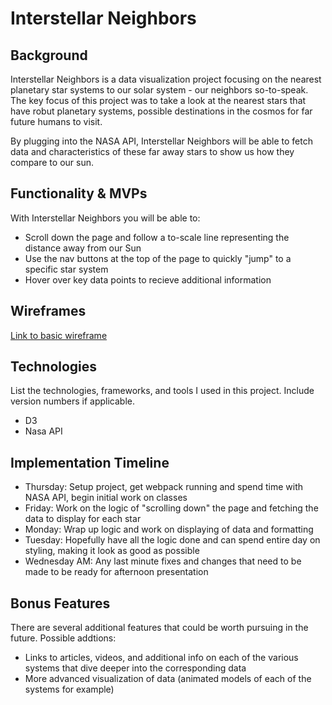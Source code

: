 # Interstellar Neighbors

## Background

Interstellar Neighbors is a data visualization project focusing on the nearest planetary star systems to our solar system - our neighbors so-to-speak. The key focus of this project was to take a look at the nearest stars that have robut planetary systems, possible destinations in the cosmos for far future humans to visit.

By plugging into the NASA API, Interstellar Neighbors will be able to fetch data and characteristics of these far away stars to show us how they compare to our sun.

## Functionality & MVPs

With Interstellar Neighbors you will be able to:

- Scroll down the page and follow a to-scale line representing the distance away from our Sun
- Use the nav buttons at the top of the page to quickly "jump" to a specific star system
- Hover over key data points to recieve additional information

## Wireframes

[Link to basic wireframe](https://wireframe.cc/FImMn0)

## Technologies

List the technologies, frameworks, and tools I used in this project. Include version numbers if applicable.

- D3
- Nasa API

## Implementation Timeline

- Thursday: Setup project, get webpack running and spend time with NASA API, begin initial work on classes
- Friday: Work on the logic of "scrolling down" the page and fetching the data to display for each star
- Monday: Wrap up logic and work on displaying of data and formatting
- Tuesday: Hopefully have all the logic done and can spend entire day on styling, making it look as good as possible
- Wednesday AM: Any last minute fixes and changes that need to be made to be ready for afternoon presentation

## Bonus Features

There are several additional features that could be worth pursuing in the future. Possible addtions:

- Links to articles, videos, and additional info on each of the various systems that dive deeper into the corresponding data
- More advanced visualization of data (animated models of each of the systems for example)